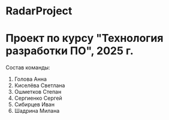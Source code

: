 # RadarProject
# Проект по курсу "Технология разработки ПО", 2025 г.
Состав команды: 
1. Голова Анна
2. Киселёва Светлана
3. Ошметков Степан
4. Сергиенко Сергей
5. Сибирцев Иван
6. Шадрина Милана
